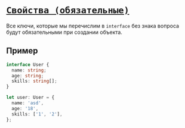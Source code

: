 # [`Свойства (обязательные)`](../index.md/#объекты)

Все ключи, которые мы перечислим в `interface` без знака вопроса будут обязательными при создании объекта.

## Пример

```ts
interface User {
  name: string;
  age: string;
  skills: string[];
}

let user: User = {
  name: 'asd',
  age: '18',
  skills: ['1', '2'],
};
```
